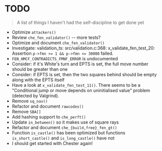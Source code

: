 # TODO
> A list of things I haven't had the self-discipline to get done yet

* Optimize `attackers()`
* Review `che_fen_validator()` -- more tests?
* Optimize and document `che_fen_validator()`
* Investigate: validation_ts: src/validation.c:368: x_validate_fen_test_20:
  Assertion `p->fmn >= 1 && p->fmn <= 30000` failed.
* `FEN_HMCF_CONTRADICTS_FMNF_ERROR` is undocumented
* Consider: if it's White's turn and EPTS is set, the full move number should
  be greater than one
* Consider: if EPTS is set, then the two squares behind should be empty along
  with the EPTS itself
* Have a look at `x_validate_fen_test_11()`. There seems to be a "Conditional
   jump or move depends on uninitialised value" problem (detected by Valgrind).
* Remove `sq_nav()`
* Refactor and document `rawcodes()`
* Remove `SBA[]`
* Add hashing support to `che_perft()`
* Update `in_between()` so it makes use of square rays
* Refactor and document `che_{build,free}_fen_gt()`
* Function `is_castle()` has been optimized but functions `is_short_castle()`
  and `is_long_castle()` have not
* I should get started with Chester again!

